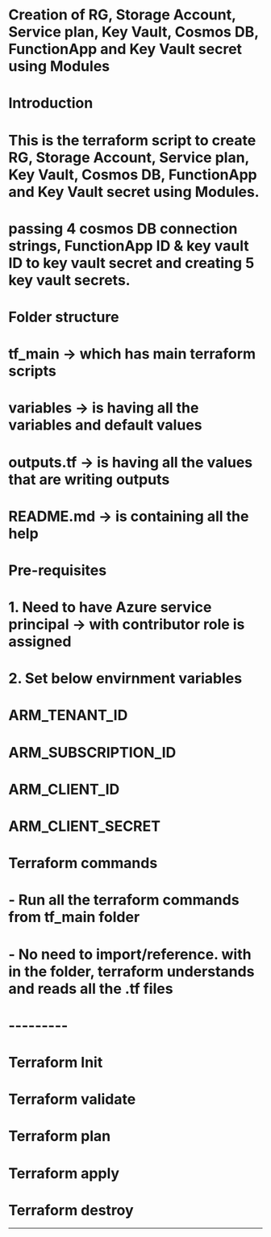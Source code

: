 
# Creation of RG, Storage Account, Service plan, Key Vault, Cosmos DB, FunctionApp and Key Vault secret using Modules
# Introduction
# This is the terraform script to create RG, Storage Account, Service plan, Key Vault, Cosmos DB, FunctionApp and Key Vault secret using Modules.
# passing 4 cosmos DB connection strings, FunctionApp ID & key vault ID to key vault secret and creating 5 key vault secrets.
# Folder structure
# tf_main -> which has main terraform scripts
# variables -> is having all the variables and default values
# outputs.tf -> is having all the values that are writing outputs
# README.md -> is containing all the help
# Pre-requisites
# 1. Need to have Azure service principal -> with contributor role is assigned
# 2. Set below envirnment variables
# ARM_TENANT_ID
# ARM_SUBSCRIPTION_ID
# ARM_CLIENT_ID
# ARM_CLIENT_SECRET
# Terraform commands
# - Run all the terraform commands from tf_main folder
# - No need to import/reference. with in the folder, terraform understands and reads all the .tf files
# ---------
# Terraform Init
# Terraform validate
# Terraform plan
# Terraform apply
# Terraform destroy
---------